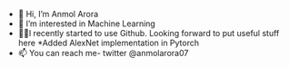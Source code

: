 - 👋 Hi, I’m Anmol Arora
- 👀 I’m interested in Machine Learning
- ✌🏻I recently started to use Github. Looking forward to put useful stuff here
   *Added AlexNet implementation in Pytorch
- 📫 You can reach me- twitter @anmolarora07

<!---
anmol-arora07/anmol-arora07 is a ✨ special ✨ repository because its `README.md` (this file) appears on your GitHub profile.
You can click the Preview link to take a look at your changes.
--->

